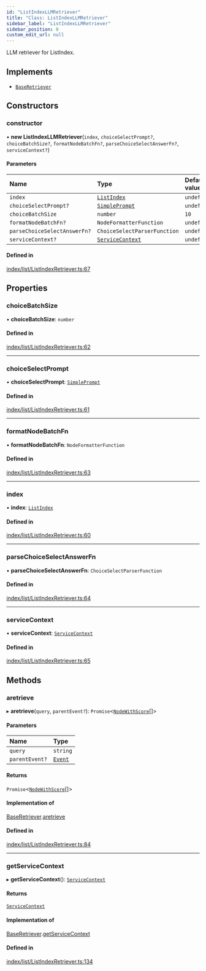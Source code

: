 ```yaml
---
id: "ListIndexLLMRetriever"
title: "Class: ListIndexLLMRetriever"
sidebar_label: "ListIndexLLMRetriever"
sidebar_position: 0
custom_edit_url: null
---
```


LLM retriever for ListIndex.

## Implements

- [`BaseRetriever`](../interfaces/BaseRetriever.md)

## Constructors

### constructor

• **new ListIndexLLMRetriever**(`index`, `choiceSelectPrompt?`, `choiceBatchSize?`, `formatNodeBatchFn?`, `parseChoiceSelectAnswerFn?`, `serviceContext?`)

#### Parameters

| Name | Type | Default value |
| :------ | :------ | :------ |
| `index` | [`ListIndex`](ListIndex.md) | `undefined` |
| `choiceSelectPrompt?` | [`SimplePrompt`](../modules.md#simpleprompt) | `undefined` |
| `choiceBatchSize` | `number` | `10` |
| `formatNodeBatchFn?` | `NodeFormatterFunction` | `undefined` |
| `parseChoiceSelectAnswerFn?` | `ChoiceSelectParserFunction` | `undefined` |
| `serviceContext?` | [`ServiceContext`](../interfaces/ServiceContext.md) | `undefined` |

#### Defined in

[index/list/ListIndexRetriever.ts:67](https://github.com/run-llama/LlamaIndexTS/blob/e108757/packages/core/src/index/list/ListIndexRetriever.ts#L67)

## Properties

### choiceBatchSize

• **choiceBatchSize**: `number`

#### Defined in

[index/list/ListIndexRetriever.ts:62](https://github.com/run-llama/LlamaIndexTS/blob/e108757/packages/core/src/index/list/ListIndexRetriever.ts#L62)

___

### choiceSelectPrompt

• **choiceSelectPrompt**: [`SimplePrompt`](../modules.md#simpleprompt)

#### Defined in

[index/list/ListIndexRetriever.ts:61](https://github.com/run-llama/LlamaIndexTS/blob/e108757/packages/core/src/index/list/ListIndexRetriever.ts#L61)

___

### formatNodeBatchFn

• **formatNodeBatchFn**: `NodeFormatterFunction`

#### Defined in

[index/list/ListIndexRetriever.ts:63](https://github.com/run-llama/LlamaIndexTS/blob/e108757/packages/core/src/index/list/ListIndexRetriever.ts#L63)

___

### index

• **index**: [`ListIndex`](ListIndex.md)

#### Defined in

[index/list/ListIndexRetriever.ts:60](https://github.com/run-llama/LlamaIndexTS/blob/e108757/packages/core/src/index/list/ListIndexRetriever.ts#L60)

___

### parseChoiceSelectAnswerFn

• **parseChoiceSelectAnswerFn**: `ChoiceSelectParserFunction`

#### Defined in

[index/list/ListIndexRetriever.ts:64](https://github.com/run-llama/LlamaIndexTS/blob/e108757/packages/core/src/index/list/ListIndexRetriever.ts#L64)

___

### serviceContext

• **serviceContext**: [`ServiceContext`](../interfaces/ServiceContext.md)

#### Defined in

[index/list/ListIndexRetriever.ts:65](https://github.com/run-llama/LlamaIndexTS/blob/e108757/packages/core/src/index/list/ListIndexRetriever.ts#L65)

## Methods

### aretrieve

▸ **aretrieve**(`query`, `parentEvent?`): `Promise`<[`NodeWithScore`](../interfaces/NodeWithScore.md)[]\>

#### Parameters

| Name | Type |
| :------ | :------ |
| `query` | `string` |
| `parentEvent?` | [`Event`](../interfaces/Event.md) |

#### Returns

`Promise`<[`NodeWithScore`](../interfaces/NodeWithScore.md)[]\>

#### Implementation of

[BaseRetriever](../interfaces/BaseRetriever.md).[aretrieve](../interfaces/BaseRetriever.md#aretrieve)

#### Defined in

[index/list/ListIndexRetriever.ts:84](https://github.com/run-llama/LlamaIndexTS/blob/e108757/packages/core/src/index/list/ListIndexRetriever.ts#L84)

___

### getServiceContext

▸ **getServiceContext**(): [`ServiceContext`](../interfaces/ServiceContext.md)

#### Returns

[`ServiceContext`](../interfaces/ServiceContext.md)

#### Implementation of

[BaseRetriever](../interfaces/BaseRetriever.md).[getServiceContext](../interfaces/BaseRetriever.md#getservicecontext)

#### Defined in

[index/list/ListIndexRetriever.ts:134](https://github.com/run-llama/LlamaIndexTS/blob/e108757/packages/core/src/index/list/ListIndexRetriever.ts#L134)
